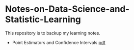 # Notes-on-Data-Science-and-Statistic-Learning
This repository is to backup my learning notes.
* Point Estimators and Confidence Intervals [pdf](https://github.com/sliao7/Notes-on-Data-Science-and-Statistic-Learning/blob/main/Latex/Point%20Estimators%20and%20Confidence%20Intervals/Point_Estimators_and_Confidence_Intervals.pdf)

